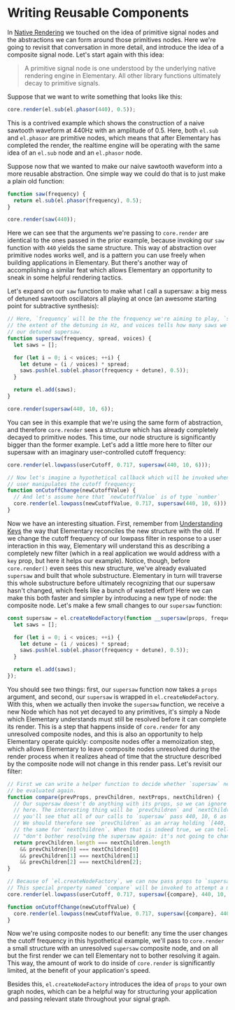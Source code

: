 # Writing Reusable Components

In [Native Rendering](./Native_Rendering.md) we touched on the idea of primitive signal
nodes and the abstractions we can form around those primitives nodes. Here we're going
to revisit that conversation in more detail, and introduce the idea of a composite signal
node. Let's start again with this idea:

> A primitive signal node is one understood by the underlying native rendering engine in Elementary. All other
library functions ultimately decay to primitive signals.

Suppose that we want to write something that looks like this:

```js
core.render(el.sub(el.phasor(440), 0.5));
```

This is a contrived example which shows the construction of a naive sawtooth waveform at
440Hz with an amplitude of 0.5. Here, both `el.sub` and `el.phasor` are primitive nodes, which means
that after Elementary has completed the render, the realtime engine will be operating with the
same idea of an `el.sub` node and an `el.phasor` node.

Suppose now that we wanted to make our naive sawtooth waveform into a more reusable abstraction.
One simple way we could do that is to just make a plain old function:

```js
function saw(frequency) {
  return el.sub(el.phasor(frequency), 0.5);
}

core.render(saw(440));
```

Here we can see that the arguments we're passing to `core.render` are identical to the ones
passed in the prior example, because invoking our `saw` function with `440` yields the same
structure. This way of abstraction over primitive nodes works well, and is a pattern you can use
freely when building applications in Elementary. But there's another way of accomplishing a similar
feat which allows Elementary an opportunity to sneak in some helpful rendering tactics.

Let's expand on our `saw` function to make what I call a supersaw: a big mess of detuned sawtooth
oscillators all playing at once (an awesome starting point for subtractive synthesis):

```js
// Here, `frequency` will be the the frequency we're aiming to play, `spread` controls
// the extent of the detuning in Hz, and voices tells how many saws we'll use to create
// our detuned supersaw.
function supersaw(frequency, spread, voices) {
  let saws = [];

  for (let i = 0; i < voices; ++i) {
    let detune = (i / voices) * spread;
    saws.push(el.sub(el.phasor(frequency + detune), 0.5));
  }

  return el.add(saws);
}

core.render(supersaw(440, 10, 6));
```

You can see in this example that we're using the same form of abstraction, and therefore
`core.render` sees a structure which has already completely decayed to primitive nodes.
This time, our node structure is significantly bigger than the former example. Let's add a little
more here to filter our supersaw with an imaginary user-controlled cutoff frequency:

```js
core.render(el.lowpass(userCutoff, 0.717, supersaw(440, 10, 6)));

// Now let's imagine a hypothetical callback which will be invoked when the
// user manipulates the cutoff frequency:
function onCutoffChange(newCutoffValue) {
  // And let's assume here that `newCutoffValue` is of type `number`
  core.render(el.lowpass(newCutoffValue, 0.717, supersaw(440, 10, 6)));
}
```

Now we have an interesting situation. First, remember from [Understanding Keys](./Understanding_Keys.md)
the way that Elementary reconciles the new structure with the old. If we change the cutoff frequency of
our lowpass filter in response to a user interaction in this way, Elementary will understand this as
describing a completely new filter (which in a real application we would address with a `key` prop,
but here it helps our example). Notice, though, before `core.render()` even sees this new structure,
we've already evaluated `supersaw` and built that whole substructure. Elementary in turn will traverse
this whole substructure before ultimately recognizing that our supersaw hasn't changed, which feels like
a bunch of wasted effort! Here we can make this both faster and simpler by introducing a new type of
node: the composite node. Let's make a few small changes to our `supersaw` function:

```js
const supersaw = el.createNodeFactory(function __supersaw(props, frequency, spread, voices) {
  let saws = [];

  for (let i = 0; i < voices; ++i) {
    let detune = (i / voices) * spread;
    saws.push(el.sub(el.phasor(frequency + detune), 0.5));
  }

  return el.add(saws);
});
```

You should see two things: first, our `supersaw` function now takes a `props` argument, and second,
our `supersaw` is wrapped in `el.createNodeFactory`. With this, when we actually then invoke
the `supersaw` function, we receive a new Node which has not yet decayed to any primitives, it's simply
a Node which Elementary understands must still be resolved before it can complete its render. This is a
step that happens inside of `core.render` for any unresolved composite nodes, and this is also an opportunity
to help Elementary operate quickly: composite nodes offer a memoization step, which allows Elementary
to leave composite nodes unresolved during the render process when it realizes ahead of time that the
structure described by the composite node will not change in this render pass. Let's revisit our filter:

```js
// First we can write a helper function to decide whether `supersaw` needs to
// be evaluated again.
function compare(prevProps, prevChildren, nextProps, nextChildren) {
  // Our supersaw doesn't do anything with its props, so we can ignore that
  // here. The interesting thing will be `prevChildren` and `nextChildren`. Below,
  // you'll see that all of our calls to `supersaw` pass 440, 10, 6 as arguments.
  // We should therefore see `prevChildren` as an array holding `[440, 10, 6]`, and
  // the same for `nextChildren`. When that is indeed true, we can tell Elementary
  // "don't bother resolving the supersaw again: it's not going to change!"
  return prevChildren.length === nextChildren.length
    && prevChildren[0] === nextChildren[0]
    && prevChildren[1] === nextChildren[1]
    && prevChildren[2] === nextChildren[2];
}

// Because of `el.createNodeFactory`, we can now pass props to `supersaw`.
// This special property named `compare` will be invoked to attempt a memoization
core.render(el.lowpass(userCutoff, 0.717, supersaw({compare}, 440, 10, 6)));

function onCutoffChange(newCutoffValue) {
  core.render(el.lowpass(newCutoffValue, 0.717, supersaw({compare}, 440, 10, 6)));
}
```

Now we're using composite nodes to our benefit: any time the user changes the cutoff frequency
in this hypothetical example, we'll pass to `core.render` a small structure with an unresolved
`supersaw` composite node, and on all but the first render we can tell Elementary not to bother
resolving it again. This way, the amount of work to do inside of `core.render` is significantly limited,
at the benefit of your application's speed.

Besides this, `el.createNodeFactory` introduces the idea of `props` to your own graph nodes,
which can be a helpful way for structuring your application and passing relevant state throughout
your signal graph.
